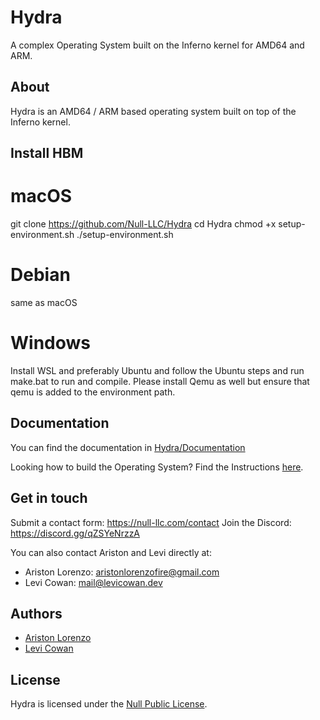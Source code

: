 # Hydra
A complex Operating System built on the Inferno kernel for AMD64 and ARM.

## About
Hydra is an AMD64 / ARM based operating system built on top of the Inferno kernel.

## Install HBM
# macOS
git clone https://github.com/Null-LLC/Hydra
cd Hydra
chmod +x setup-environment.sh
./setup-environment.sh

# Debian
same as macOS

# Windows
Install WSL and preferably Ubuntu and follow the Ubuntu steps and run make.bat to run and compile.
Please install Qemu as well but ensure that qemu is added to the environment path.

## Documentation
You can find the documentation in [Hydra/Documentation](https://github.com/Null-LLC/Hydra/tree/main/Documentation)

Looking how to build the Operating System? Find the Instructions [here](https://github.com/Null-LLC/Hydra/tree/main/Documentation/BuildInstructions.md).

## Get in touch
Submit a contact form: https://null-llc.com/contact
Join the Discord: https://discord.gg/qZSYeNrzzA

You can also contact Ariston and Levi directly at:
 - Ariston Lorenzo: aristonlorenzofire@gmail.com
 - Levi Cowan: mail@levicowan.dev

## Authors
 - [Ariston Lorenzo](https://github.com/aristonlorenzo)
 - [Levi Cowan](https://github.com/FiReLScar)

## License
Hydra is licensed under the [Null Public License](https://github.com/Null-LLC/Hydra/tree/main/LICENSE).
